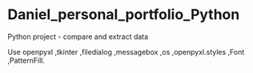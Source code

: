 # Daniel_personal_portfolio_Python
Python project - compare and extract data

Use openpyxl ,tkinter ,filedialog ,messagebox ,os ,openpyxl.styles ,Font ,PatternFill.
